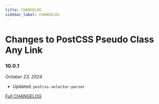 ```yaml
---
title: CHANGELOG
sidebar_label: CHANGELOG
---
```

# Changes to PostCSS Pseudo Class Any Link

### 10.0.1

_October 23, 2024_

- Updated: `postcss-selector-parser`

[Full CHANGELOG](https://github.com/csstools/postcss-plugins/tree/main/plugins/postcss-pseudo-class-any-link/CHANGELOG.md)

